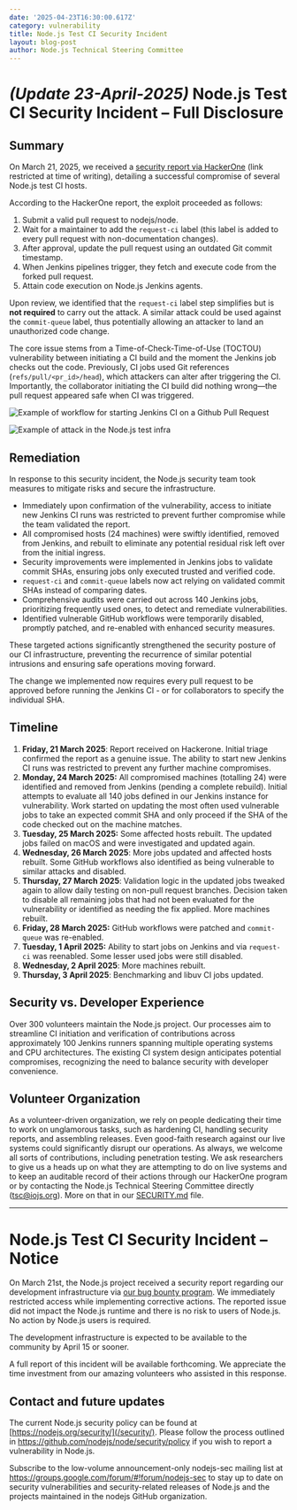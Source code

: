 ```yaml
---
date: '2025-04-23T16:30:00.617Z'
category: vulnerability
title: Node.js Test CI Security Incident
layout: blog-post
author: Node.js Technical Steering Committee
---
```


# _(Update 23-April-2025)_ Node.js Test CI Security Incident – Full Disclosure

## Summary

On March 21, 2025, we received a [security report via HackerOne](https://hackerone.com/reports/3050534) (link restricted at time of writing), detailing a successful compromise of several Node.js test CI hosts.

According to the HackerOne report, the exploit proceeded as follows:

1. Submit a valid pull request to nodejs/node.
2. Wait for a maintainer to add the `request-ci` label (this label is added to every pull request with non-documentation changes).
3. After approval, update the pull request using an outdated Git commit timestamp.
4. When Jenkins pipelines trigger, they fetch and execute code from the forked pull request.
5. Attain code execution on Node.js Jenkins agents.

Upon review, we identified that the `request-ci` label step simplifies but is **not required** to carry out the attack. A similar attack could be used against the `commit-queue` label, thus potentially allowing an attacker to land an unauthorized code change.

The core issue stems from a Time-of-Check-Time-of-Use (TOCTOU) vulnerability between initiating a CI build and the moment the Jenkins job checks out the code. Previously, CI jobs used Git references (`refs/pull/<pr_id>/head`), which attackers can alter after triggering the CI. Importantly, the collaborator initiating the CI build did nothing wrong—the pull request appeared safe when CI was triggered.

![Example of workflow for starting Jenkins CI on a Github Pull Request][example_test_infra]

![Example of attack in the Node.js test infra][example_attack_test_Infra]

## Remediation

In response to this security incident, the Node.js security team took measures to mitigate risks and secure the infrastructure.

- Immediately upon confirmation of the vulnerability, access to initiate new Jenkins CI runs was restricted to prevent further compromise while the team validated the report.
- All compromised hosts (24 machines) were swiftly identified, removed from Jenkins, and rebuilt to eliminate any potential residual risk left over from the initial ingress.
- Security improvements were implemented in Jenkins jobs to validate commit SHAs, ensuring jobs only executed trusted and verified code.
- `request-ci` and `commit-queue` labels now act relying on validated commit SHAs instead of comparing dates.
- Comprehensive audits were carried out across 140 Jenkins jobs, prioritizing frequently used ones, to detect and remediate vulnerabilities.
- Identified vulnerable GitHub workflows were temporarily disabled, promptly patched, and re-enabled with enhanced security measures.

These targeted actions significantly strengthened the security posture of our CI infrastructure, preventing the recurrence of similar potential
intrusions and ensuring safe operations moving forward.

The change we implemented now requires every pull request to be approved before running the Jenkins CI - or for collaborators to specify the individual SHA.

## Timeline

1. **Friday, 21 March 2025**: Report received on Hackerone. Initial triage confirmed the report as a genuine issue. The ability to start new Jenkins CI runs was restricted to prevent any further machine compromises.
2. **Monday, 24 March 2025:** All compromised machines (totalling 24\) were identified and removed from Jenkins (pending a complete rebuild). Initial attempts to evaluate all 140 jobs defined in our Jenkins instance for vulnerability. Work started on updating the most often used vulnerable jobs to take an expected commit SHA and only proceed if the SHA of the code checked out on the machine matches.
3. **Tuesday, 25 March 2025:** Some affected hosts rebuilt. The updated jobs failed on macOS and were investigated and updated again.
4. **Wednesday, 26 March 2025**: More jobs updated and affected hosts rebuilt. Some GitHub workflows also identified as being vulnerable to similar attacks and disabled.
5. **Thursday, 27 March 2025**: Validation logic in the updated jobs tweaked again to allow daily testing on non-pull request branches. Decision taken to disable all remaining jobs that had not been evaluated for the vulnerability or identified as needing the fix applied. More machines rebuilt.
6. **Friday, 28 March 2025:** GitHub workflows were patched and `commit-queue` was re-enabled.
7. **Tuesday, 1 April 2025:** Ability to start jobs on Jenkins and via `request-ci` was reenabled. Some lesser used jobs were still disabled.
8. **Wednesday, 2 April 2025**: More machines rebuilt.
9. **Thursday, 3 April 2025**: Benchmarking and libuv CI jobs updated.

## Security vs. Developer Experience

Over 300 volunteers maintain the Node.js project. Our processes aim to streamline CI initiation and verification of contributions across approximately 100 Jenkins runners spanning multiple operating systems and CPU architectures.
The existing CI system design anticipates potential compromises, recognizing the need to balance security with developer convenience.

## Volunteer Organization

As a volunteer-driven organization, we rely on people dedicating their time to work on unglamorous tasks, such as hardening CI, handling security reports, and assembling releases. Even good-faith research against our live systems could significantly disrupt our operations. As always, we welcome all sorts of contributions, including penetration testing. We ask researchers to give us a heads up on what they are attempting to do on live systems and to keep an auditable record of their actions through our HackerOne program or by contacting the Node.js Technical Steering Committee directly (tsc@iojs.org). More on that in our [SECURITY.md](https://github.com/nodejs/node/blob/main/SECURITY.md) file.

---

# Node.js Test CI Security Incident – Notice

On March 21st, the Node.js project received a security report regarding our development infrastructure via [our bug bounty program](https://hackerone.com/nodejs). We immediately restricted access while implementing corrective actions.
The reported issue did not impact the Node.js runtime and there is no risk to users of Node.js. No action by Node.js users is required.

The development infrastructure is expected to be available to the community by April 15 or sooner.

A full report of this incident will be available forthcoming. We appreciate the time investment from our amazing volunteers who assisted in this response.

## Contact and future updates

The current Node.js security policy can be found at [https://nodejs.org/security/](/security/). Please follow the process outlined in <https://github.com/nodejs/node/security/policy> if you wish to report a vulnerability in Node.js.

Subscribe to the low-volume announcement-only nodejs-sec mailing list at <https://groups.google.com/forum/#!forum/nodejs-sec> to stay up to date on security vulnerabilities and security-related releases of Node.js and the projects maintained in the nodejs GitHub organization.

[example_test_infra]: /static/images/blog/vulnerability/example_test_infra.svg
[example_attack_test_Infra]: /static/images/blog/vulnerability/example_attack_test_infra.svg
